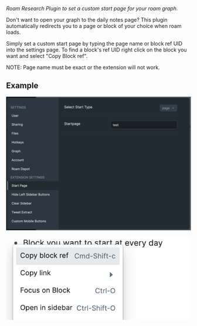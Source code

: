 *Roam Research Plugin to set a custom start page for your roam graph.*


Don't want to open your graph to the daily notes page? This plugin automatically redirects you to a page or block of your choice when roam loads. 

Simply set a custom start page by typing the page name or block ref UID into the settings page. To find a block's ref UID right click on the block you want and select "Copy Block ref".

NOTE: Page name must be exact or the extension will not work.

## Example 
  <img src="https://github.com/8bitgentleman/roam-depot-startpage/raw/main/example.png" max-width="400"></img>

  <img src="https://github.com/8bitgentleman/roam-depot-startpage/raw/main/blockUID.png" max-width="400"></img>